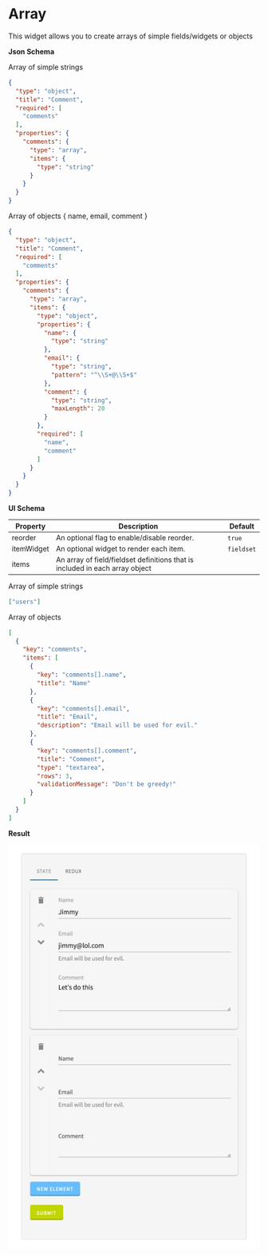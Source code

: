 # Array

This widget allows you to create arrays of simple fields/widgets or objects

**Json Schema**

Array of simple strings

```json
{
  "type": "object",
  "title": "Comment",
  "required": [
    "comments"
  ],
  "properties": {
    "comments": {
      "type": "array",
      "items": {
        "type": "string"
      }
    }
  }
}
```


Array of objects { name, email, comment }

```json
{
  "type": "object",
  "title": "Comment",
  "required": [
    "comments"
  ],
  "properties": {
    "comments": {
      "type": "array",
      "items": {
        "type": "object",
        "properties": {
          "name": {
            "type": "string"
          },
          "email": {
            "type": "string",
            "pattern": "^\\S+@\\S+$"
          },
          "comment": {
            "type": "string",
            "maxLength": 20
          }
        },
        "required": [
          "name",
          "comment"
        ]
      }
    }
  }
}
```

**UI Schema**

| Property | Description | Default |
|---|---|---|
| reorder | An optional flag to enable/disable reorder. | `true` |
| itemWidget | An optional widget to render each item. | `fieldset` |
| items | An array of field/fieldset definitions that is included in each array object |  |

Array of simple strings

```json
["users"]
```

Array of objects

```json
[
  {
    "key": "comments",
    "items": [
      {
        "key": "comments[].name",
        "title": "Name"
      },
      {
        "key": "comments[].email",
        "title": "Email",
        "description": "Email will be used for evil."
      },
      {
        "key": "comments[].comment",
        "title": "Comment",
        "type": "textarea",
        "rows": 3,
        "validationMessage": "Don't be greedy!"
      }
    ]
  }
]
```

**Result**

![Array](screenshot.jpg)
